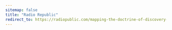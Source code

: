 ```yaml
---
sitemap: false
title: "Radio Republic"
redirect_to: https://radiopublic.com/mapping-the-doctrine-of-discovery-WomgoA
---
```


